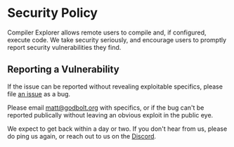 # Security Policy

Compiler Explorer allows remote users to compile and, if configured, execute
code.  We take security seriously, and encourage users to promptly report
security vulnerabilities they find.

## Reporting a Vulnerability

If the issue can be reported without revealing exploitable specifics, please
file [an issue](https://github.com/compiler-explorer/compiler-explorer/issues/new/choose) as a bug.

Please email matt@godbolt.org with specifics, or if the bug can't be reported publically
without leaving an obvious exploit in the public eye.

We expect to get back within a day or two. If you don't hear from us, please do ping us again,
or reach out to us on the [Discord](https://discord.gg/wFXUwDp).
